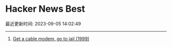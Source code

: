 # Hacker News Best

最近更新时间: 2023-09-05 14:02:49

--- 
1. [Get a cable modem, go to jail (1999)](http://telecom.csail.mit.edu/judy-sammel.html) 
